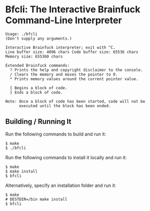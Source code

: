 # Bfcli: The Interactive Brainfuck Command-Line Interpreter

```
Usage: ./bfcli
(Don't supply any arguments.)

Interactive Brainfuck interpreter; exit with ^C.
Line buffer size: 4096 chars Code buffer size: 65536 chars
Memory size: 655360 chars

Extended Brainfuck commands:
  ? Prints the help and copyright disclaimer to the console.
  / Clears the memory and moves the pointer to 0.
  * Prints memory values around the current pointer value.
  
  { Begins a block of code.
  } Ends a block of code.

Note: Once a block of code has been started, code will not be
      executed until the block has been ended.
```

## Building / Running It
Run the following commands to build and run it:

```
$ make
$ ./bfcli
```

Run the following commands to install it locally and run it:

```
$ make
$ make install
$ bfcli
```

Alternatively, specify an installation folder and run it:

```
$ make
# DESTDIR=/bin make install
$ bfcli
```
